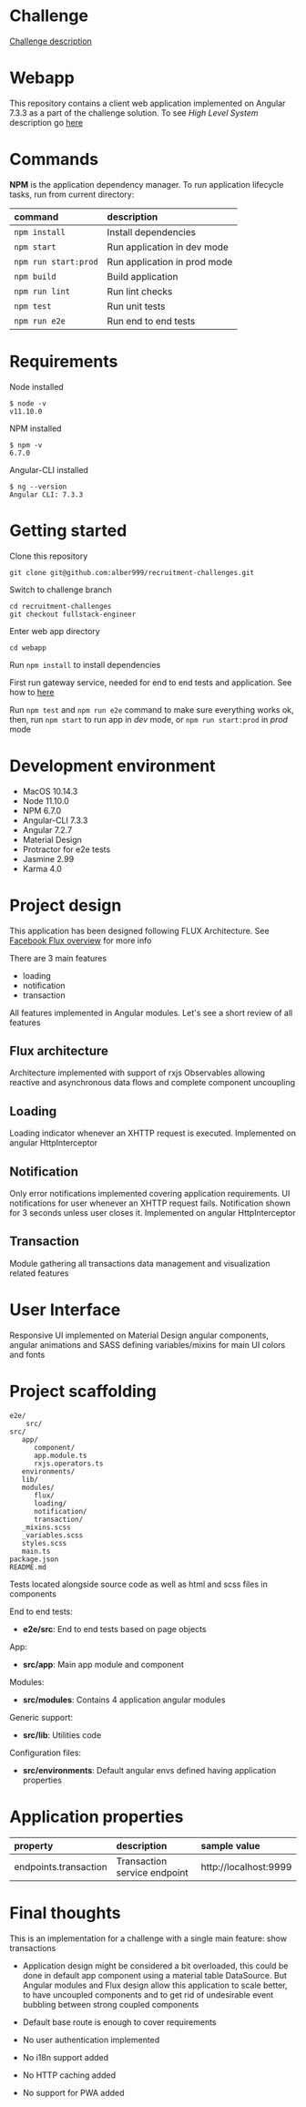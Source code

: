 # Challenge

[Challenge description](https://github.com/payvision-development/recruitment-challenges/tree/fullstack-engineer)

# Webapp

This repository contains a client web application implemented on Angular 7.3.3 as a part of the challenge solution. To see _High Level System_ description go [here](./../README.md)

# Commands

**NPM** is the application dependency manager. To run application lifecycle tasks, run from current directory:

| command | description |
| :----- | :------- |
| `npm install` | Install dependencies |
| `npm start` | Run application in dev mode |
| `npm run start:prod` | Run application in prod mode |
| `npm build` | Build application |
| `npm run lint` | Run lint checks |
| `npm test` | Run unit tests |
| `npm run e2e` | Run end to end tests |

# Requirements

Node installed

```
$ node -v
v11.10.0
```

NPM installed

```
$ npm -v
6.7.0
```

Angular-CLI installed

```
$ ng --version
Angular CLI: 7.3.3
```

# Getting started

Clone this repository

```
git clone git@github.com:alber999/recruitment-challenges.git
```

Switch to challenge branch

```
cd recruitment-challenges
git checkout fullstack-engineer
```

Enter web app directory

```
cd webapp
```

Run `npm install` to install dependencies

First run gateway service, needed for end to end tests and application. See how to [here](./../zuul-gateway) 

Run `npm test` and `npm run e2e` command to make sure everything works ok, then, run `npm start` to run app in _dev_ mode, or `npm run start:prod` in _prod_ mode


# Development environment

* MacOS 10.14.3
* Node 11.10.0
* NPM 6.7.0
* Angular-CLI 7.3.3
* Angular 7.2.7
* Material Design
* Protractor for e2e tests
* Jasmine 2.99
* Karma 4.0

# Project design

This application has been designed following FLUX Architecture. See [Facebook Flux overview](https://facebook.github.io/flux/docs/in-depth-overview.html) for more info
 
There are 3 main features

* loading
* notification
* transaction

All features implemented in Angular modules. Let's see a short review of all features

## Flux architecture

Architecture implemented with support of rxjs Observables allowing reactive and asynchronous data flows and complete component uncoupling

## Loading

Loading indicator whenever an XHTTP request is executed. Implemented on angular HttpInterceptor

## Notification

Only error notifications implemented covering application requirements. UI notifications for user whenever an XHTTP request fails. Notification shown for 3 seconds unless user closes it. Implemented on angular HttpInterceptor

## Transaction

Module gathering all transactions data management and visualization related features


# User Interface

Responsive UI implemented on Material Design angular components, angular animations and SASS defining variables/mixins for main UI colors and fonts

# Project scaffolding

```
e2e/
    src/
src/
   app/
      component/
      app.module.ts
      rxjs.operators.ts
   environments/
   lib/
   modules/
      flux/
      loading/
      notification/
      transaction/
   _mixins.scss
   _variables.scss
   styles.scss
   main.ts
package.json
README.md
```

Tests located alongside source code as well as html and scss files in components

End to end tests:

* **e2e/src**: End to end tests based on page objects

App:

* **src/app**: Main app module and component

Modules:

* **src/modules**: Contains 4 application angular modules

Generic support:

* **src/lib**: Utilities code

Configuration files:

* **src/environments**: Default angular envs defined having application properties

# Application properties

| property | description | sample value |
| :------- | :---------- | :----------- |
| endpoints.transaction | Transaction service endpoint | http://localhost:9999 |

# Final thoughts

This is an implementation for a challenge with a single main feature: show transactions

* Application design might be considered a bit overloaded, this could be done in default app component using a material table DataSource. But Angular modules and Flux design allow this application to scale better, to have uncoupled components and to get rid of undesirable event bubbling between strong coupled components

* Default base route is enough to cover requirements

* No user authentication implemented

* No i18n support added

* No HTTP caching added

* No support for PWA added

